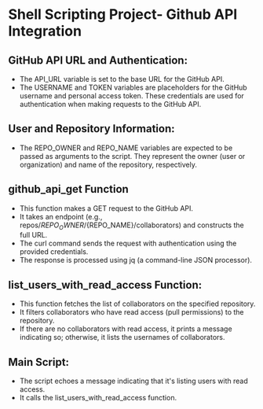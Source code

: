 # Shell Scripting Project- Github API Integration

## GitHub API URL and Authentication:
   - The API_URL variable is set to the base URL for the GitHub API.
   - The USERNAME and TOKEN variables are placeholders for the GitHub username and personal access token. These credentials are used for authentication when making requests to the GitHub API.

## User and Repository Information:
   - The REPO_OWNER and REPO_NAME variables are expected to be passed as arguments to the script. They represent the owner (user or organization) and name of the repository, respectively.

## github_api_get Function
   - This function makes a GET request to the GitHub API.
   - It takes an endpoint (e.g., repos/${REPO_OWNER}/${REPO_NAME}/collaborators) and constructs the full URL.
   - The curl command sends the request with authentication using the provided credentials.
   - The response is processed using jq (a command-line JSON processor).

## list_users_with_read_access Function:
   - This function fetches the list of collaborators on the specified repository.
   - It filters collaborators who have read access (pull permissions) to the repository.
   - If there are no collaborators with read access, it prints a message indicating so; otherwise, it lists the usernames of collaborators.

## Main Script:
   - The script echoes a message indicating that it's listing users with read access.
   - It calls the list_users_with_read_access function.

